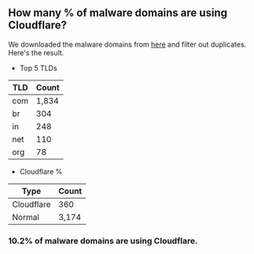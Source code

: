 ## How many % of malware domains are using Cloudflare?


We downloaded the malware domains from [here](https://urlhaus.abuse.ch) and filter out duplicates.
Here's the result.


[//]: # (start replacement)


- Top 5 TLDs

| TLD | Count |
| --- | --- |
| com | 1,834 |
| br | 304 |
| in | 248 |
| net | 110 |
| org | 78 |


- Cloudflare %

| Type | Count |
| --- | --- |
| Cloudflare | 360 |
| Normal | 3,174 |


### 10.2% of malware domains are using Cloudflare.